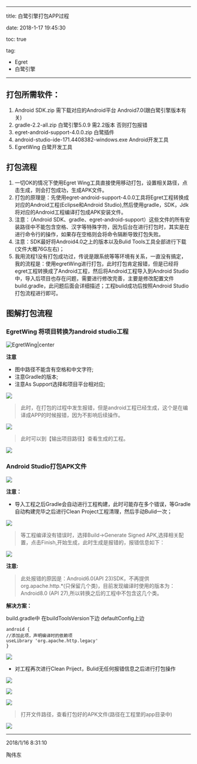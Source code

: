 ----------
title: 白鹭引擎打包APP过程

date: 2018-1-17 19:45:30 

toc: true

tag: 

- Egret
- 白鹭引擎

----------

## 打包所需软件：

1. Android SDK.zip  需下载对应的Android平台  Android7.0(跟白鹭引擎版本有关)
2. gradle-2.2-all.zip   白鹭引擎5.0.9 需2.2版本 否则打包报错
3. egret-android-support-4.0.0.zip   白鹭插件
4. android-studio-ide-171.4408382-windows.exe  Android开发工具
5. EgretWing  白鹭开发工具


## 打包流程
1. 一切OK的情况下使用Egret Wing工具直接使用移动打包，设置相关路径，点击生成，则会打包成功，生成APK文件。
2. 打包的原理是：先使用egret-android-support-4.0.0工具将Egret工程转换成对应的Android工程(Eclipse和Android Studio),然后使用gradle，SDK，Jdk将对应的Android工程编译打包成APK安装文件。
3. 注意：（Android SDK、gradle、egret-android-support）这些文件的所有安装路径中不能包含空格、汉字等特殊字符，因为后台在进行打包时，其实是在进行命令行的操作，如果存在空格则会将命令隔断导致打包失败。
4. 注意：SDK最好将Android4.0之上的版本以及Bulid Tools工具全部进行下载(文件大概76G左右)；
5. 我用流程1没有打包成功过，传说是跟系统等等环境有关系，一直没有搞定，我的流程是：使用egretWing进行打包，此时打包肯定报错，但是已经将egret工程转换成了Android工程，然后将Android工程导入到Android Studio中，导入后项目也存在问题，需要进行修改完善，主要是修改配置文件build.gradle，此问题后面会详细描述；工程bulid成功后按照Android Studio打包流程进行即可。


## 图解打包流程

### EgretWing 将项目转换为android studio工程

![EgretWing|center](https://i.imgur.com/KPKmGCW.png)

**注意**   

- 图中路径不能含有空格和中文字符;
- 注意Gradle的版本;
- 注意As Support选择和项目平台相对应;

![](https://i.imgur.com/1xiTkFn.png)

> 此时，在打包的过程中发生报错，但是android工程已经生成，这个是在编译成APP的时候报错，因为不影响后续操作。

![](https://i.imgur.com/vdkdxVM.png)

> 此时可以到【输出项目路径】查看生成的工程。

![](https://i.imgur.com/X3hc8ob.png)


### Android Studio打包APK文件

![](https://i.imgur.com/B59ENH6.png)

**注意：**

- 导入工程之后Gradle会自动进行工程构建，此时可能存在多个错误，等Gradle自动构建完毕之后进行Clean Project工程清理，然后手动Bulid一次；

![](https://i.imgur.com/1wkEN9H.png) 

> 等工程编译没有错误时，选择Build->Generate Signed APK,选择相关配置，点击Finish,开始生成，此时生成是报错的，报错信息如下：

![](https://i.imgur.com/iVKpiDX.png)

**注意:**
> 此处报错的原因是：Android6.0(API 23)SDK，不再提供org.apache.http.*(只保留几个类)，目前发现编译时使用的版本为：Android8.0 (API 27),所以转换之后的工程中不包含这几个类。

**解决方案：**

build.gradle中 在buildToolsVersion下边 defaultConfig上边

    android {
	//添加此项，声明编译时的依赖项
	useLibrary 'org.apache.http.legacy'
	}


![](https://i.imgur.com/oEeur4x.png)

- 对工程再次进行Clean Priject，Bulid无任何报错信息之后进行打包操作

![](https://i.imgur.com/CXqWmr0.png)

![](https://i.imgur.com/1gNspcc.png)

![](https://i.imgur.com/NFXiemM.png)

> 打开文件路径，查看打包好的APK文件(路径在工程里的app目录中)

![](https://i.imgur.com/blXmdWM.png)





----------
2018/1/16 8:31:10 

陶伟东
